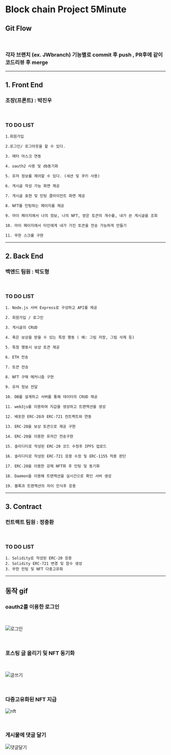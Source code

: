 # Block chain Project 5Minute


## Git Flow

<br>

### 각자 브랜치 (ex. JWbranch) 기능별로 commit 후 push , PR후에 같이 코드리뷰 후 merge

----------------------------------------------------------------

## 1. Front End

### 조장(프론트) : 박진우 

<br>

### TO DO LIST

```
1.회원가입

2.로그인/ 로그아웃을 할 수 있다.

3. 메타 마스크 연동

4. oauth2 사용 및 db동기화

5. 유저 정보를 제어할 수 있다. (세션 및 쿠키 사용)

6. 게시글 작성 가능 화면 제공

7. 게시글 표현 및 민팅 클라이언트 화면 제공

8. NFT를 민팅하는 페이지를 제공

9. 마이 페이지에서 나의 정보, 나의 NFT, 받은 토큰의 개수를, 내가 쓴 게시글을 조회

10. 마이 페이지에서 타인에게 내가 가진 토큰을 전송 가능하게 만들기

11. 무한 스크롤 구현
```
------------------------------------------------------------

## 2. Back End

### 백엔드 팀원 : 박도형

<br>

### TO DO LIST
```
1. Node.js 서버 Express로 구성하고 API를 제공 

2. 회원가입 / 로그인

3. 게시글의 CRUD

4. 혹은 보상을 받을 수 있는 특정 행동 ( 예: 그림 저장, 그림 삭제 등)

5. 특정 행동시 보상 토큰 제공

6. ETH 전송

7. 토큰 전송 

8. NFT 구매 메커니즘 구현

9. 유저 정보 전달

10. DB를 설계하고 서버를 통해 데이터의 CRUD 제공

11. web3js를 이용하여 지갑을 생성하고 트랜잭션을 생성

12. 배포한 ERC-20과 ERC-721 컨트랙트와 연동

13. ERC-20을 보상 토큰으로 제공 구현

14. ERC-20을 이용한 유저간 전송구현

15. 솔리디티로 작성된 ERC-20 코드 수정후 IPFS 업로드

16. 솔리디티로 작성된 ERC-721 응용 수정 및 ERC-1155 적용 판단

17. ERC-20을 이용한 강제 NFT화 후 민팅 및 동기화

18. Daemon을 이용해 트랜잭션을 실시간으로 확인 서버 생성

19. 블록과 트랜잭션의 차이 인식후 응용
```

------------------------------------------------------------------------

## 3. Contract

### 컨트랙트 팀원 : 정충환

<br>

### TO DO LIST
```
1. Solidity로 작성된 ERC-20 응용
2. Solidity ERC-721 변경 및 함수 생성
3. 무한 민팅 및 NFT 다중고유화
```

---------------------------------------------------------------


## 동작 gif

### oauth2를 이용한 로그인

<br>

![로그인](https://github.com/pdhyeong/Project-5_Minute/assets/71219602/6f2157df-5492-4ec2-ba03-08a11bc51a7e)

<br>

### 포스팅 글 올리기 및 NFT 동기화

<br>

![글쓰기](https://github.com/pdhyeong/Project-5_Minute/assets/71219602/3c2d6c82-cfaa-4c47-a4fe-160a8b4966cf)

<br>

### 다중고유화된 NFT 지급

![nft](https://github.com/pdhyeong/Project-5_Minute/assets/71219602/546fb08e-2635-44b3-b79f-d6d80f672c79)

<br>

### 게시물에 댓글 달기

![댓글달기](https://github.com/pdhyeong/Project-5_Minute/assets/71219602/e2aa9b96-a278-4c25-958d-9d96ddf45b61)
